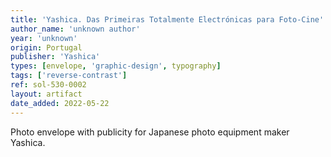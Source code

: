 ```yaml
---
title: 'Yashica. Das Primeiras Totalmente Electrónicas para Foto-Cine'
author_name: 'unknown author'
year: 'unknown'
origin: Portugal
publisher: 'Yashica'
types: [envelope, 'graphic-design', typography]
tags: ['reverse-contrast']
ref: sol-530-0002
layout: artifact
date_added: 2022-05-22
---
```

Photo envelope with publicity for Japanese photo equipment maker Yashica.

